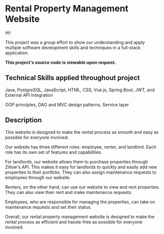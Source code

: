 # Rental Property Management Website
Hi!

This project was a group effort to show our understanding and apply multiple software development skills and techniques in a full-stack application. 

**This project's source code is viewable upon request.**

## Technical Skills applied throughout project
Java, PostgreSQL, JavaScript, HTML, CSS, Vue.js, Spring Boot, JWT, and External API Integration

OOP principles, DAO and MVC design patterns, Service layer

## Description

This website is designed to make the rental process as smooth and easy as possible for everyone involved.

Our website has three different roles: employee, renter, and landlord. Each role has its own set of features and capabilities.

For landlords, our website allows them to purchase properties through Zillow's API. This makes it easy for landlords to quickly and easily add new properties to their portfolio. They can also assign maintenance requests to employees through our website.

Renters, on the other hand, can use our website to view and rent properties. They can also view their rent and make maintenance requests.

Employees, who are responsible for managing the properties, can take on maintenance requests and set their status.

Overall, our rental property management website is designed to make the rental process as efficient and hassle-free as possible for everyone involved. 

